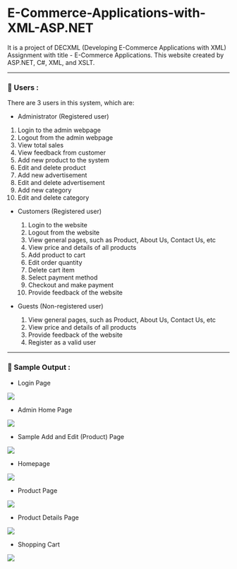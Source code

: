 # E-Commerce-Applications-with-XML-ASP.NET


It is a project of DECXML (Developing E-Commerce Applications with XML) Assignment with title - E-Commerce Applications. This website created by ASP.NET, C#, XML, and XSLT.

---

### 👨 Users :

There are 3 users in this system, which are:

-	Administrator (Registered user)

  1.	Login to the admin webpage 
  2.	Logout from the admin webpage
  3.	View total sales
  4.	View feedback from customer
  5.	Add new product to the system
  6.	Edit and delete product
  7.	Add new advertisement 
  8.	Edit and delete advertisement
  9.	Add new category
  10.	Edit and delete category
 
- Customers (Registered user)

  1.	Login to the website
  2.	Logout from the website
  3.	View general pages, such as Product, About Us, Contact Us, etc
  4.	View price and details of all products
  5.	Add product to cart
  6.	Edit order quantity
  7.	Delete cart item
  8.	Select payment method
  9.	Checkout and make payment
  10.	Provide feedback of the website

- Guests (Non-registered user)

  1.	View general pages, such as Product, About Us, Contact Us, etc
  2.	View price and details of all products
  3.	Provide feedback of the website
  4.	Register as a valid user

---

### 🎥 Sample Output :

- Login Page

<img src="https://github.com/AlanTeeWeiLoon/E-Commerce-Applications-with-XML-ASP.NET/blob/main/Images/Login.jpg" />

- Admin Home Page

<img src="https://github.com/AlanTeeWeiLoon/E-Commerce-Applications-with-XML-ASP.NET/blob/main/Images/Admin%20Home%20Page.jpg" />

- Sample Add and Edit (Product) Page

<img src="https://github.com/AlanTeeWeiLoon/E-Commerce-Applications-with-XML-ASP.NET/blob/main/Images/Add%20New%20Product%20Page.jpg" />

- Homepage

<img src="https://github.com/AlanTeeWeiLoon/E-Commerce-Applications-with-XML-ASP.NET/blob/main/Images/Homepage.jpg"  />

- Product Page

<img src="https://github.com/AlanTeeWeiLoon/E-Commerce-Applications-with-XML-ASP.NET/blob/main/Images/Product%20page.jpg" />

- Product Details Page

<img src="https://github.com/AlanTeeWeiLoon/E-Commerce-Applications-with-XML-ASP.NET/blob/main/Images/Single%20Product%20Page.jpg" />

- Shopping Cart

<img src="https://github.com/AlanTeeWeiLoon/E-Commerce-Applications-with-XML-ASP.NET/blob/main/Images/Shopping%20Cart.jpg" />


